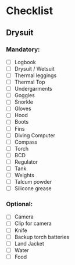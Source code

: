 # Checklist
## Drysuit
### Mandatory:
- [ ] Logbook
- [ ] Drysuit / Wetsuit
- [ ] Thermal leggings
- [ ] Thermal Top
- [ ] Undergarments
- [ ] Goggles
- [ ] Snorkle
- [ ] Gloves
- [ ] Hood
- [ ] Boots
- [ ] Fins
- [ ] Diving Computer
- [ ] Compass
- [ ] Torch
- [ ] BCD
- [ ] Regulator
- [ ] Tank
- [ ] Weights
- [ ] Talcum powder
- [ ] Silicone grease 

### Optional:
- [ ] Camera
- [ ] Clip for camera
- [ ] Knife
- [ ] Backup torch batteries
- [ ] Land Jacket
- [ ] Water
- [ ] Food
